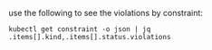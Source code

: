 
use the following to see the violations by constraint:

```
kubectl get constraint -o json | jq .items[].kind,.items[].status.violations 
```

